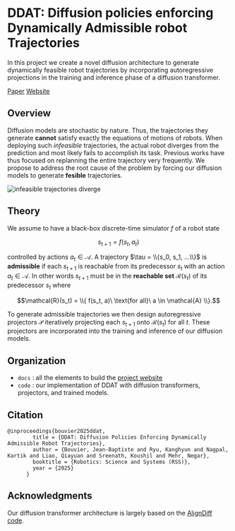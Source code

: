 # DDAT: Diffusion policies enforcing Dynamically Admissible robot Trajectories

In this project we create a novel diffusion architecture to generate dynamically feasible robot trajectories by incorporating autoregressive projections in the training and inference phase of a diffusion transformer.

[Paper](https://arxiv.org/pdf/2502.15043.pdf)          [Website](https://iconlab.negarmehr.com/DDAT/)



## Overview

Diffusion models are stochastic by nature.
Thus, the trajectories they generate **cannot** satisfy exactly the equations of motions of robots.
When deploying such *infeasible* trajectories, the actual robot diverges from the prediction and most likely fails to accomplish its task.
Previous works have thus focused on replanning the entire trajectory very frequently.
We propose to address the root cause of the problem by forcing our diffusion models to generate **fesible** trajectories.

![infeasible trajectories diverge](docs/videos/GO2_smaller_gif.gif)


## Theory

We assume to have a black-box discrete-time simulator $f$ of a robot state 

$$s_{t+1} = f(s_t, a_t)$$

controlled by actions $a_t \in \mathcal A$.
A trajectory $\tau = \\{s_0, s_1, ...\\}$ is **admissible** if each $s_{t+1}$ is reachable from its predecessor $s_t$ with an action $a_t \in \mathcal{A}$. In other words $s_{t+1}$ must be in the **reachable set** $\mathcal{R}(s_t)$ of its predecessor $s_t$ where

$$\mathcal{R}(s_t) = \\{ f(s_t, a)\ \text{for all}\ a \in \mathcal{A} \\}.$$

To generate admissible trajectories we then design autoregressive projectors $\mathcal P$ iteratively projecting each $s_{t+1}$ onto $\mathcal{R}(s_t)$ for all $t$.
These projectors are incorporated into the training and inference of our diffusion models.

## Organization

- `docs` : all the elements to build the [project website](https://iconlab.negarmehr.com/DDAT/)
- `code` : our implementation of DDAT with diffusion transformers, projectors, and trained models.


## Citation
```
@inproceedings{bouvier2025ddat,
        title = {DDAT: Diffusion Policies Enforcing Dynamically Admissible Robot Trajectories},
        author = {Bouvier, Jean-Baptiste and Ryu, Kanghyun and Nagpal, Kartik and Liao, Qiayuan and Sreenath, Koushil and Mehr, Negar},
        booktitle = {Robotics: Science and Systems (RSS)},
        year = {2025}
      }
```

## Acknowledgments

Our diffusion transformer architecture is largely based on the [AlignDiff code](https://github.com/ZibinDong/AlignDiff-ICLR2024/tree/main).
